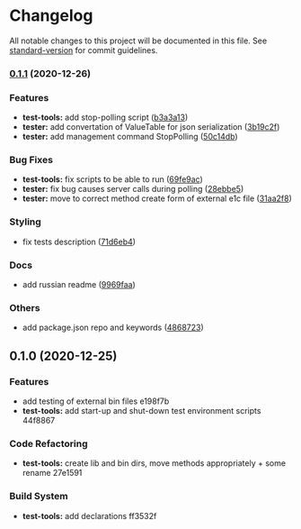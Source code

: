 # Changelog

All notable changes to this project will be documented in this file. See [standard-version](https://github.com/conventional-changelog/standard-version) for commit guidelines.

### [0.1.1](https://github.com/cinex-ru/e1c-test-tools/compare/v0.1.0...v0.1.1) (2020-12-26)


### Features

* **test-tools:** add stop-polling script ([b3a3a13](https://github.com/cinex-ru/e1c-test-tools/commit/b3a3a13d3b382be2d858123fd97492624b104313))
* **tester:** add convertation of ValueTable for json serialization ([3b19c2f](https://github.com/cinex-ru/e1c-test-tools/commit/3b19c2f83274488666dfcf556cfb772268f64555))
* **tester:** add management command StopPolling ([50c14db](https://github.com/cinex-ru/e1c-test-tools/commit/50c14dbb5992b935f5bd4a97e0162cf5e6a8011d))


### Bug Fixes

* **test-tools:** fix scripts to be able to run ([69fe9ac](https://github.com/cinex-ru/e1c-test-tools/commit/69fe9acb114f3d4bb796e0e622a43eca1e750f4d))
* **tester:** fix bug causes server calls during polling ([28ebbe5](https://github.com/cinex-ru/e1c-test-tools/commit/28ebbe57408be864d9a0c06219ba2cc2502e885b))
* **tester:** move to correct method create form of external e1c file ([31aa2f8](https://github.com/cinex-ru/e1c-test-tools/commit/31aa2f81becde469a1e19685f1242061aac897d8))


### Styling

* fix tests description ([71d6eb4](https://github.com/cinex-ru/e1c-test-tools/commit/71d6eb420f81a1862dcda47cfca4c0850c88b117))


### Docs

* add russian readme ([9969faa](https://github.com/cinex-ru/e1c-test-tools/commit/9969faab0db392d324e648e0964edb4fb90d9099))


### Others

* add package.json repo and keywords ([4868723](https://github.com/cinex-ru/e1c-test-tools/commit/4868723234befb958055b7a5dcbfa6622caf6d69))

## 0.1.0 (2020-12-25)


### Features

* add testing of external bin files e198f7b
* **test-tools:** add start-up and shut-down test environment scripts 44f8867


### Code Refactoring

* **test-tools:** create lib and bin dirs, move methods appropriately + some rename 27e1591


### Build System

* **test-tools:** add declarations ff3532f
